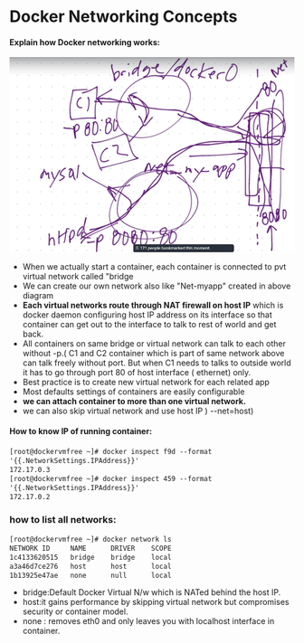 
# Docker Networking Concepts

#### Explain how Docker networking works: 

![img_4.png](../images/1_1.11.0_1.png)


- When we actually start a container, each container is connected to pvt virtual network called "bridge
- We can create our own network also like "Net-myapp" created in above diagram
- **Each virtual networks route through NAT firewall on host IP** which is docker daemon configuring host IP address on its interface so that container can get out to the interface to talk to rest of world and get back.
- All containers on same bridge or virtual network can talk to each other without -p.( C1 and C2 container which is part of same network above can talk freely without port.  But when C1 needs to talks to outside world it has to go through port 80 of host interface ( ethernet) only.
- Best practice is to create new virtual network for each related app
- Most defaults settings of containers are easily configurable
- **we can attach container to more than one virtual network.**
- we can also skip virtual network and use host IP ) --net=host)

#### How to know IP of running container:

```text
[root@dockervmfree ~]# docker inspect f9d --format '{{.NetworkSettings.IPAddress}}'
172.17.0.3
[root@dockervmfree ~]# docker inspect 459 --format '{{.NetworkSettings.IPAddress}}'
172.17.0.2

```
 

### how to list all networks: 

```text
[root@dockervmfree ~]# docker network ls
NETWORK ID     NAME      DRIVER    SCOPE
1c4133620515   bridge    bridge    local
a3a46d7ce276   host      host      local
1b13925e47ae   none      null      local

```
 

- bridge:Default Docker Virtual N/w which is NATed behind the host IP.
- host:it gains performance by skipping virtual network but compromises security or container model. 
- none : removes eth0 and only leaves you with localhost interface in container.
  




### 

###

###


###

###

###

###

###

###

